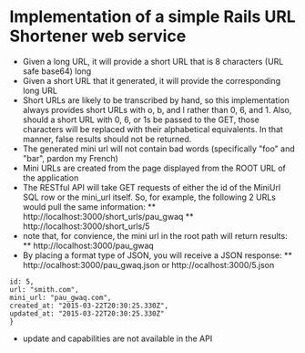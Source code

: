 # Implementation of a simple Rails URL Shortener web service

  *   Given a long URL, it will provide a short URL that is 8 characters (URL safe base64) long
  *   Given a short URL that it generated, it will provide the corresponding long URL
  *   Short URLs are likely to be transcribed by hand, so this
implementation always provides short URLs with o, b, and l rather than
0, 6, and 1. Also, should a short URL with 0, 6, or 1s be passed to the
GET, those characters will be replaced with their alphabetical
equivalents. In that manner, false results should not be returned.
  *   The generated mini url will not contain bad words (specifically "foo" and "bar", pardon my French)
  *   Mini URLs are created from the page displayed from the ROOT URL of the application
  *   The RESTful API will take GET requests of either the id of the
MiniUrl SQL row or the mini_url itself. So, for example, the following
2 URLs would pull the same information:
  **   http://localhost:3000/short_urls/pau_gwaq
  **   http://localhost:3000/short_urls/5
  * note that, for convience, the mini url in the root path will return
results:
  **   http://localhost:3000/pau_gwaq
  * By placing a format type of JSON, you will receive a JSON response:
  ** http://ocalhost:3000/pau_gwaq.json or http://ocalhost:3000/5.json
```{
id: 5,
url: "smith.com",
mini_url: "pau_gwaq.com",
created_at: "2015-03-22T20:30:25.330Z",
updated_at: "2015-03-22T20:30:25.330Z"
}
```
  * update and capabilities are not available in the API 
  

